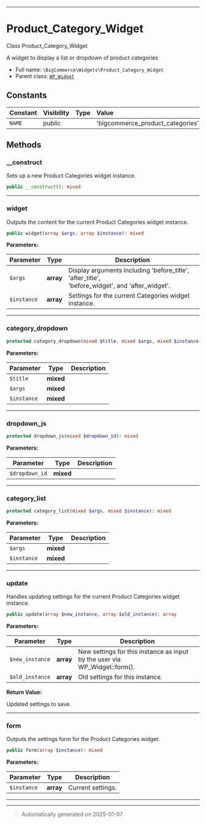 ***

# Product_Category_Widget

Class Product_Category_Widget

A widget to display a list or dropdown of product categories

* Full name: `\BigCommerce\Widgets\Product_Category_Widget`
* Parent class: [`WP_Widget`](./classes/WP_Widget.md)


## Constants

| Constant | Visibility | Type | Value |
|:---------|:-----------|:-----|:------|
|`NAME`|public| |&#039;bigcommerce_product_categories&#039;|


## Methods


### __construct

Sets up a new Product Categories widget instance.

```php
public __construct(): mixed
```












***

### widget

Outputs the content for the current Product Categories widget instance.

```php
public widget(array $args, array $instance): mixed
```








**Parameters:**

| Parameter | Type | Description |
|-----------|------|-------------|
| `$args` | **array** | Display arguments including &#039;before_title&#039;, &#039;after_title&#039;,<br />&#039;before_widget&#039;, and &#039;after_widget&#039;. |
| `$instance` | **array** | Settings for the current Categories widget instance. |





***

### category_dropdown



```php
protected category_dropdown(mixed $title, mixed $args, mixed $instance): mixed
```








**Parameters:**

| Parameter | Type | Description |
|-----------|------|-------------|
| `$title` | **mixed** |  |
| `$args` | **mixed** |  |
| `$instance` | **mixed** |  |





***

### dropdown_js



```php
protected dropdown_js(mixed $dropdown_id): mixed
```








**Parameters:**

| Parameter | Type | Description |
|-----------|------|-------------|
| `$dropdown_id` | **mixed** |  |





***

### category_list



```php
protected category_list(mixed $args, mixed $instance): mixed
```








**Parameters:**

| Parameter | Type | Description |
|-----------|------|-------------|
| `$args` | **mixed** |  |
| `$instance` | **mixed** |  |





***

### update

Handles updating settings for the current Product Categories widget instance.

```php
public update(array $new_instance, array $old_instance): array
```








**Parameters:**

| Parameter | Type | Description |
|-----------|------|-------------|
| `$new_instance` | **array** | New settings for this instance as input by the user via<br />WP_Widget::form(). |
| `$old_instance` | **array** | Old settings for this instance. |


**Return Value:**

Updated settings to save.




***

### form

Outputs the settings form for the Product Categories widget.

```php
public form(array $instance): mixed
```








**Parameters:**

| Parameter | Type | Description |
|-----------|------|-------------|
| `$instance` | **array** | Current settings. |





***


***
> Automatically generated on 2025-01-07
